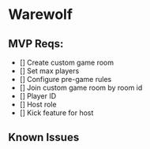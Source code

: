 # Warewolf

## MVP Reqs:

- [] Create custom game room
- [] Set max players
- [] Configure pre-game rules
- [] Join custom game room by room id
- [] Player ID
- [] Host role
- [] Kick feature for host

## Known Issues

